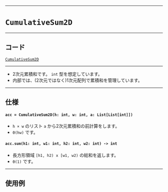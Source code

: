 _____

# `CumulativeSum2D`

_____

## コード

[`CumulativeSum2D`](https://github.com/titan-23/Library_py/blob/main/DataStructures/CumulativeSum/CumulativeSum2D.py)
<!-- code=https://github.com/titan-23/Library_py/blob/main/DataStructures\CumulativeSum\CumulativeSum2D.py -->

_____

- 2次元累積和です。 `int` 型を想定しています。
- 内部では、(2次元ではなく)1次元配列で累積和を管理しています。

_____

## 仕様

#### `acc = CumulativeSum2D(h: int, w: int, a: List[List[int]])`

- `h × w` のリスト `a` から2次元累積和の前計算をします。
- `Θ(hw)` です。

#### `acc.sum(h1: int, w1: int, h2: int, w2: int) -> int`

- 長方形領域 `[h1, h2) x [w1, w2)` の総和を返します。
- `Θ(1)` です。

_____

## 使用例

```python
```
